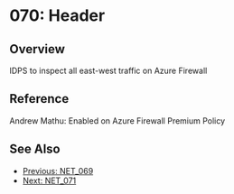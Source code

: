 ﻿# 070: Header
## Overview
IDPS to inspect all east-west traffic on Azure Firewall

## Reference
Andrew Mathu: Enabled on Azure Firewall Premium Policy

## See Also
- [Previous: NET_069](NET_069.md)
- [Next: NET_071](NET_071.md)
